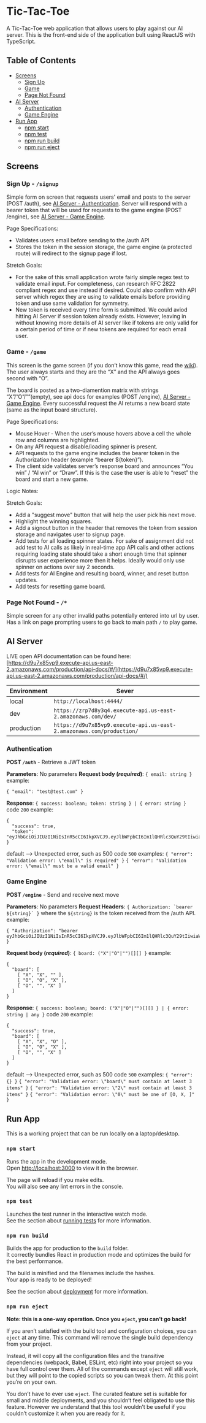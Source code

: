 # Tic-Tac-Toe
A Tic-Tac-Toe web application that allows users to play against our AI server. This is the front-end side of the application bult using ReactJS with TypeScript.

## Table of Contents
- [Screens](#screens)
    - [Sign Up](#sign-up)
    - [Game](#game)
    - [Page Not Found](#page-not-found)
-  [AI Server](#ai-server)
    - [Authentication](#authentication)
    - [Game Engine](#game-engine)
-  [Run App](#run-app)
    - [npm start](#npm-start)
    - [npm test](#npm-test)
    - [npm run build](#npm-run-build)
    - [npm run eject](#npm-run-eject)

## Screens

### Sign Up - `/signup`

Simple form on screen that requests users' email and posts to the server (POST /auth), see [AI Server - Authentication](#authentication).
Server will respond with a bearer token that will be used for requests to the game engine (POST /engine), see [AI Server - Game Engine](#game-engine).

Page Specifications:
- Validates users email before sending to the /auth API
- Stores the token in the session storage, the game engine (a protected route) will redirect to the signup page if lost.

Stretch Goals:
- For the sake of this small application wrote fairly simple regex test to validate email input. For completeness, can research RFC 2822 compliant regex and use instead if desired. Could also confirm with API server which regex they are using to validate emails before providing token and use same validation for symmetry. 
- New token is received every time form is submitted. We could aviod hitting AI Server if session token already exists. However, leaving in without knowing more details of AI server like if tokens are only valid for a certain period of time or if new tokens are required for each email user.

### Game - `/game`

This screen is the game screen (if you don’t know this game, read the [wiki](https://en.wikipedia.org/wiki/Tic-tac-toe)). The user always starts and they are the “X” and the API always goes second with “O”. 

The board is posted as a two-diamention matrix with strings “X”/”O”/””(empty), see api docs for examples
(POST /engine), [AI Server - Game Engine](#game-engine). Every successful request the AI returns a new board state (same as the input board structure).

Page Specifications:
- Mouse Hover - When the user’s mouse hovers above a cell the whole row and columns are highlighted.
- On any API request a disable/loading spinner is present.
- API requests to the game engine includes the bearer token in the Authorization header (example “bearer ${token}”).
- The client side validates server’s response board and announces “You win” / “AI win” or “Draw”. If this is the case the user is  able to “reset” the board and start a new game.

Logic Notes: 

Stretch Goals:
- Add a "suggest move" button that will help the user pick his next move.
- Highlight the winning squares.
- Add a signout button in the header that removes the token from session storage and navigates user to signup page.
- Add tests for all loading spinner states. For sake of assignment did not add test to AI calls as likely in real-time app API calls and other actions requiring loading state should take a short enough time that spinner disrupts user experience more then it helps. Ideally would only use spinner on actions over say 2 seconds.
- Add tests for AI Engine and resulting board, winner, and reset button updates. 
- Add tests for resetting game board.

### Page Not Found - `/*`

Simple screen for any other invalid paths potentially entered into url by user. Has a link on page prompting users to go back to main path `/` to play game. 

## AI Server

LIVE open API documentation can be found here:
[https://d9u7x85vp9.execute-api.us-east-2.amazonaws.com/production/api-docs/#/](https://d9u7x85vp9.execute-api.us-east-2.amazonaws.com/production/api-docs/#/)

|Environment|Sever|
|-----------|-----|
|local      |`http://localhost:4444/`|
|dev        |`https://zrp7d8y3q4.execute-api.us-east-2.amazonaws.com/dev/`|
|production |`https://d9u7x85vp9.execute-api.us-east-2.amazonaws.com/production/`|

### Authentication

**POST `/auth`** - Retrieve a JWT token

**Parameters**: No parameters
**Request body (*required*)**: `{ email: string }`
example:
```
{ "email": "test@test.com" }
```
**Response**: `{ success: boolean; token: string } | { error: string }`
code `200` example:
```
{
  "success": true,
  "token": "eyJhbGciOiJIUzI1NiIsInR5cCI6IkpXVCJ9.eyJlbWFpbCI6Im1lQHRlc3QuY29tIiwiaWF0IjoxNjEwNzIwNjQ2fQ.neIqTt4NXt9D8DLGmW__so6oVEbJ9Qg9jhs441PaFfI"
}
```
default  --> Unexpected error, such as 500
code `500` examples:
`{ "error": "Validation error: \"email\" is required" }`
`{ "error": "Validation error: \"email\" must be a valid email" }`


### Game Engine

**POST `/engine`** - Send and receive next move

**Parameters**: No parameters
**Request Headers**: ```{ Authorization: `bearer ${string}` }``` where the `${string}` is the token received from the /auth API.
example: 
```
{ "Authorization": "bearer eyJhbGciOiJIUzI1NiIsInR5cCI6IkpXVCJ9.eyJlbWFpbCI6Im1lQHRlc3QuY29tIiwiaWF0IjoxNjEwNzIwNjQ2fQ.neIqTt4NXt9D8DLGmW__so6oVEbJ9Qg9jhs441PaFfI" }
```
**Request body (*required*)**: `{ board: ("X"|"O"|"")[][] }`
example:
```
{
  "board": [
    [ "X", "X", "" ],
    [ "O", "O", "X" ],
    [ "O", "", "X" ]
  ]
}
```
**Response**: `{ success: boolean; board: ("X"|"O"|"")[][] } | { error: string | any }`
code `200` example:
```
{
  "success": true,
  "board": [
    [ "X", "X", "O" ],
    [ "O", "O", "X" ],
    [ "O", "", "X" ]
  ]
}
```
default  --> Unexpected error, such as 500
code `500` examples:
`{ "error": {} }`
`{ "error": "Validation error: \"board\" must contain at least 3 items" }`
`{ "error": "Validation error: \"2\" must contain at least 3 items" }`
`{ "error": "Validation error: \"0\" must be one of [O, X, ]" }`

## Run App

This is a working project that can be run locally on a laptop/desktop. 

### `npm start`

Runs the app in the development mode.\
Open [http://localhost:3000](http://localhost:3000) to view it in the browser.

The page will reload if you make edits.\
You will also see any lint errors in the console.

### `npm test`

Launches the test runner in the interactive watch mode.\
See the section about [running tests](https://facebook.github.io/create-react-app/docs/running-tests) for more information.

### `npm run build`

Builds the app for production to the `build` folder.\
It correctly bundles React in production mode and optimizes the build for the best performance.

The build is minified and the filenames include the hashes.\
Your app is ready to be deployed!

See the section about [deployment](https://facebook.github.io/create-react-app/docs/deployment) for more information.

### `npm run eject`

**Note: this is a one-way operation. Once you `eject`, you can’t go back!**

If you aren’t satisfied with the build tool and configuration choices, you can `eject` at any time. This command will remove the single build dependency from your project.

Instead, it will copy all the configuration files and the transitive dependencies (webpack, Babel, ESLint, etc) right into your project so you have full control over them. All of the commands except `eject` will still work, but they will point to the copied scripts so you can tweak them. At this point you’re on your own.

You don’t have to ever use `eject`. The curated feature set is suitable for small and middle deployments, and you shouldn’t feel obligated to use this feature. However we understand that this tool wouldn’t be useful if you couldn’t customize it when you are ready for it.
